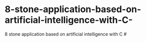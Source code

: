 # 8-stone-application-based-on-artificial-intelligence-with-C-
8 stone application based on artificial intelligence with C #
